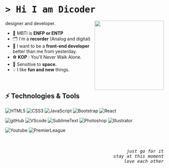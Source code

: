 <!-- 1. Intro  -->
<h1 align="left">
  <samp>&gt; Hi
    <b>I am Dicoder</b>
  </samp>
</h1>


<!-- 2. Memoticon -->
<img src="https://user-images.githubusercontent.com/77371139/173547596-8d609ab9-be91-4b60-9fe6-0800d878af36.png" align="right" height="220" />


<!-- 3. Title -->
designer and developer.


<!-- 4. Sub -->
- 🤡 MBTI is <strong>ENFP or ENTP</strong>
- 🗂 I'm a <strong>recorder</strong> (Analog and digital)
- 🌱 I want to be a <strong>front-end developer</strong> better than me from yesterday.
- ⚽️ <strong>KOP</strong> : You'll Never Walk Alone.
- 🌳 Sensitive to <strong>space.</strong>
- 💡 I like <strong>fun and new</strong> things.
<br/>


<!-- 5. Tool -->
## ⚡ Technologies & Tools

![HTML5](https://img.shields.io/badge/-HTML5-E34F26?style=flat-square&logo=html5&logoColor=white)
![CSS3](https://img.shields.io/badge/-CSS3-1572B6?style=flat-square&logo=css3&logoColor=white)
![JavaScript](https://img.shields.io/badge/-JavaScript-F7DF1E?style=flat-square&logo=javascript&logoColor=white)
![Bootstrap](https://img.shields.io/badge/-Bootstrap-7952B3?style=flat-square&logo=Bootstrap&logoColor=white)
![React](https://img.shields.io/badge/-React-61DAFB?style=flat-square&logo=React&logoColor=white)

![gitHub](https://img.shields.io/badge/-gitHub-181717?style=flat-square&logo=gitHub&logoColor=white)
![VScode](https://img.shields.io/badge/-VScode-5C2D91?style=flat-square&logo=visual%20studio%20code&logoColor=white)
![SublimeText](https://img.shields.io/badge/-SublimeText-FF9800?style=flat-square&logo=SublimeText&logoColor=white)
![Photoshop](https://img.shields.io/badge/-Photoshop-31A8FF?style=flat-square&logo=Adobe%20Photoshop&logoColor=white)
![Illustrator](https://img.shields.io/badge/-Illustrator-FF9A00?style=flat-square&logo=Adobe%20Illustrator&logoColor=white)


![Youtube](https://img.shields.io/badge/-Youtube-FF0000?style=flat-square&logo=Youtube&logoColor=white)
![PremierLeague](https://img.shields.io/badge/-PremierLeague-360D3A?style=flat-square&logo=PremierLeague&logoColor=white)


<br/>



<!-- 6. Outro  -->
<h6 align="right">
  <samp>just go for it</samp><br/>
  <samp>stay at this moment</samp><br/>
  <samp>love each other</samp>
</h6>
